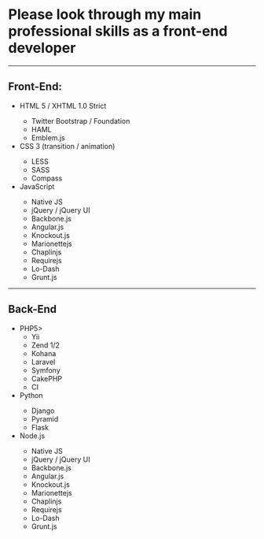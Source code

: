<h1>Please look through my main professional skills as a front-end developer</h1>

-------

<h2>Front-End:</h2>
<ul>
  <li>HTML 5 / XHTML 1.0 Strict</li>
    <ul>
      <li>Twitter Bootstrap / Foundation</li>
      <li>HAML</li>
      <li>Emblem.js</li>
    </ul>
  <li>CSS 3 (transition / animation)</li>
    <ul>
      <li>LESS</li>
      <li>SASS</li>
      <li>Compass</li>
    </ul>
  <li>JavaScript</li>
    <ul>
      <li>Native JS</li>
      <li> jQuery / jQuery UI</li>
      <li>Backbone.js</li>
      <li>Angular.js</li>
      <li>Knockout.js</li>
      <li>Marionettejs</li>
      <li>Chaplinjs</li>
      <li>Requirejs</li>
      <li>Lo-Dash</li>
      <li>Grunt.js</li>
    </ul>
</ul>

-------

<h2>Back-End</h2>
<ul>
  <li>PHP5>
    <ul>
      <li>Yii</li>
      <li>Zend 1/2</li>
      <li>Kohana</li>
      <li>Laravel</li>
      <li>Symfony</li>
      <li>CakePHP</li>
      <li>CI</li>
    </ul>
  <li>Python</li>
    <ul>
      <li>Django</li>
      <li>Pyramid</li>
      <li>Flask</li>
    </ul>
  <li>Node.js</li>
    <ul>
      <li>Native JS</li>
      <li> jQuery / jQuery UI</li>
      <li>Backbone.js</li>
      <li>Angular.js</li>
      <li>Knockout.js</li>
      <li>Marionettejs</li>
      <li>Chaplinjs</li>
      <li>Requirejs</li>
      <li>Lo-Dash</li>
      <li>Grunt.js</li>
    </ul>
</ul>
